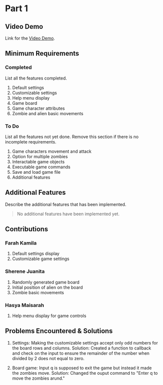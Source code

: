# Part 1

## Video Demo

Link for the [Video Demo](https://youtu.be/Wc5gueZNTnw).

## Minimum Requirements

### Completed

List all the features completed.

1. Default settings
2. Customizable settings
3. Help menu display
4. Game board
5. Game character attributes
6. Zombie and alien basic movements

### To Do

List all the features not yet done. Remove this section if there is no incomplete requirements.

1. Game characters movement and attack
2. Option for multiple zombies
3. Interactable game objects
4. Executable game commands
5. Save and load game file
6. Additional features

## Additional Features

Describe the additional features that has been implemented.

> No additional features have been implemented yet.

## Contributions

### Farah Kamila

1. Default settings display
2. Customizable game settings

### Sherene Juanita

1. Randomly generated game board
2. Initial position of alien on the board
3. Zombie basic movements

### Hasya Maisarah

1. Help menu display for game controls

## Problems Encountered & Solutions

1. Settings: Making the customizable settings accept only odd numbers for the board rows and columns.
Solution: Created a function to callback and check on the input to ensure the remainder of the number when divided by 2 does not equal to zero.

2. Board game: Input q is supposed to exit the game but instead it made the zombies move.
Solution: Changed the ouput command to "Enter q to move the zombies arund." 